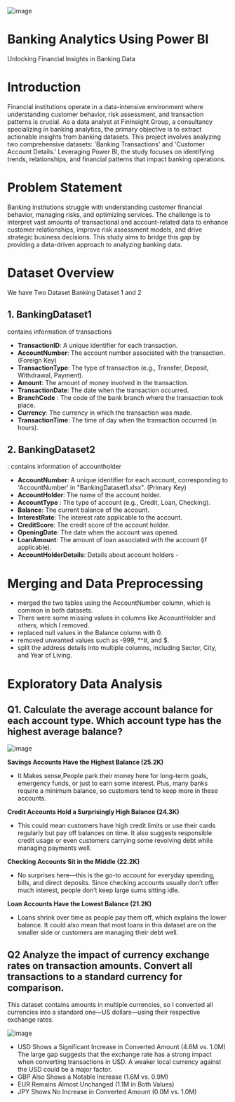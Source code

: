 ![image](https://github.com/user-attachments/assets/e1930944-db51-42ae-a804-6268bbd13fb4)


# **Banking Analytics Using Power BI**


Unlocking Financial Insights in Banking Data

# **Introduction**

Financial institutions operate in a data-intensive environment where understanding customer behavior, risk assessment, and transaction patterns is crucial. As a data analyst at FinInsight Group, a consultancy specializing in banking analytics, the primary objective is to extract actionable insights from banking datasets. This project involves analyzing two comprehensive datasets: 'Banking Transactions' and 'Customer Account Details.' Leveraging Power BI, the study focuses on identifying trends, relationships, and financial patterns that impact banking operations.

# **Problem Statement**

Banking institutions struggle with understanding customer financial behavior, managing risks, and optimizing services. The challenge is to interpret vast amounts of transactional and account-related data to enhance customer relationships, improve risk assessment models, and drive strategic business decisions. This study aims to bridge this gap by providing a data-driven approach to analyzing banking data.

# **Dataset Overview**

We have Two Dataset Banking Dataset 1 and 2

## **1. BankingDataset1**
   contains information of transactions 

- **TransactionID**: A unique identifier for each transaction.
- **AccountNumber**: The account number associated with the transaction. (Foreign Key)
- **TransactionType**: The type of transaction (e.g., Transfer, Deposit, Withdrawal, Payment).
- **Amount**: The amount of money involved in the transaction.
- **TransactionDate**: The date when the transaction occurred.
- **BranchCode** : The code of the bank branch where the transaction took place.
- **Currency**: The currency in which the transaction was made.
- **TransactionTime**: The time of day when the transaction occurred (in hours).

## **2. BankingDataset2**

: contains information of accountholder

- **AccountNumber**: A unique identifier for each account, corresponding to 'AccountNumber' in "BankingDataset1.xlsx". (Primary Key)
- **AccountHolder**: The name of the account holder.
- **AccountType** : The type of account (e.g., Credit, Loan, Checking).
- **Balance**: The current balance of the account.
- **InterestRate**: The interest rate applicable to the account.
- **CreditScore**: The credit score of the account holder.
- **OpeningDate**: The date when the account was opened.
- **LoanAmount**: The amount of loan associated with the account (if applicable).
- **AccountHolderDetails**: Details about account holders -


# **Merging and Data Preprocessing**

- merged the two tables using the AccountNumber column, which is common in both datasets.
- There were some missing values in columns like AccountHolder and others, which I removed.
- replaced null values in the Balance column with 0.
- removed unwanted values such as -999, *^#, and $.
- split the address details into multiple columns, including Sector, City, and Year of Living.

# **Exploratory Data Analysis**

## **Q1.  Calculate the average account balance for each account type. Which account type has the highest average balance?**

![image](https://github.com/user-attachments/assets/0564c448-be8a-4687-ab3c-e004ca91d6b0)

**Savings Accounts Have the Highest Balance (25.2K)**
 - It Makes sense,People park their money here for long-term goals, emergency funds, or just to earn some interest. Plus, many banks require a minimum balance, so customers tend to keep more in these accounts.
   
**Credit Accounts Hold a Surprisingly High Balance (24.3K)**
- This could mean customers have high credit limits or use their cards regularly but pay off balances on time. It also suggests responsible credit usage or even customers carrying some revolving debt while managing payments well.
  
**Checking Accounts Sit in the Middle (22.2K)**

- No surprises here—this is the go-to account for everyday spending, bills, and direct deposits. Since checking accounts usually don’t offer much interest, people don’t keep large sums sitting idle.

**Loan Accounts Have the Lowest Balance (21.2K)**

- Loans shrink over time as people pay them off, which explains the lower balance. It could also mean that most loans in this dataset are on the smaller side or customers are managing their debt well.

## **Q2 Analyze the impact of currency exchange rates on transaction amounts. Convert all transactions to a standard currency for comparison.**

This dataset contains amounts in multiple currencies, so I converted all currencies into a standard one—US dollars—using their respective exchange rates.

![image](https://github.com/user-attachments/assets/935bbb81-fe46-4873-b071-8fe7080e14fe)

- USD Shows a Significant Increase in Converted Amount (4.6M vs. 1.0M)
The large gap suggests that the exchange rate has a strong impact when converting transactions in USD. A weaker local currency against the USD could be a major factor.
- GBP Also Shows a Notable Increase (1.6M vs. 0.9M)
- EUR Remains Almost Unchanged (1.1M in Both Values)
- JPY Shows No Increase in Converted Amount (0.0M vs. 1.0M)











